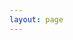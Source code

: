 ```yaml
---
layout: page
---
```


<script setup lang="ts">
import { data as submissions } from '#loaders/allSubmissions.zh-tw.data.ts'
import { data as rooms } from '#loaders/rooms.zh-tw.data.ts'
</script>

<SessionsPage locale="zh-tw" :session-code="undefined" :rooms="rooms" :submissions="submissions" />
